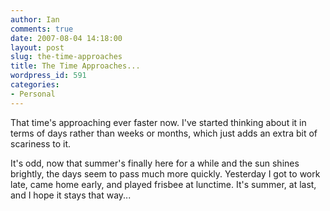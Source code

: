 ```yaml
---
author: Ian
comments: true
date: 2007-08-04 14:18:00
layout: post
slug: the-time-approaches
title: The Time Approaches...
wordpress_id: 591
categories:
- Personal
---
```


That time's approaching ever faster now.  I've started thinking about it in terms of days rather than weeks or months, which just adds an extra bit of scariness to it.  

It's odd, now that summer's finally here for a while and the sun shines brightly, the days seem to pass much more quickly.  Yesterday I got to work late, came home early, and played frisbee at lunctime.  It's summer, at last, and I hope it stays that way...
